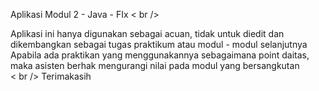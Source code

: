 Aplikasi Modul 2 - Java - FIx < br />

Aplikasi ini hanya digunakan sebagai acuan, tidak untuk diedit dan dikembangkan sebagai tugas praktikum atau modul - modul selanjutnya <br />
Apabila ada praktikan yang menggunakannya sebagaimana point daitas, maka asisten berhak mengurangi nilai pada modul yang bersangkutan <br />
< br />
Terimakasih
